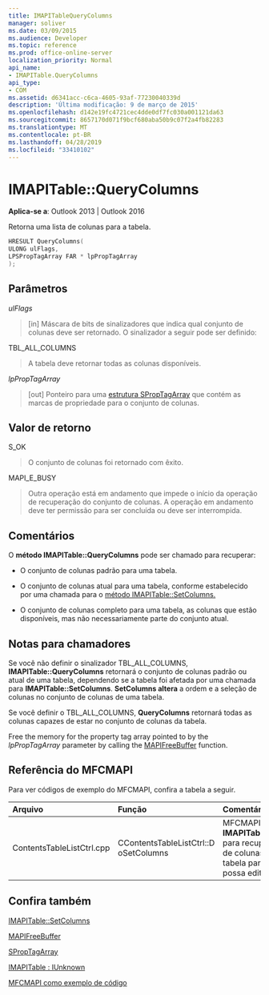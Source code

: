 ```yaml
---
title: IMAPITableQueryColumns
manager: soliver
ms.date: 03/09/2015
ms.audience: Developer
ms.topic: reference
ms.prod: office-online-server
localization_priority: Normal
api_name:
- IMAPITable.QueryColumns
api_type:
- COM
ms.assetid: d6341acc-c6ca-4605-93af-77230040339d
description: 'Última modificação: 9 de março de 2015'
ms.openlocfilehash: d142e19fc4721cec4dde0df7fc030a001121da63
ms.sourcegitcommit: 8657170d071f9bcf680aba50b9c07f2a4fb82283
ms.translationtype: MT
ms.contentlocale: pt-BR
ms.lasthandoff: 04/28/2019
ms.locfileid: "33410102"
---
```

# <a name="imapitablequerycolumns"></a>IMAPITable::QueryColumns

  
  
**Aplica-se a**: Outlook 2013 | Outlook 2016 
  
Retorna uma lista de colunas para a tabela.
  
```cpp
HRESULT QueryColumns(
ULONG ulFlags,
LPSPropTagArray FAR * lpPropTagArray
);
```

## <a name="parameters"></a>Parâmetros

 _ulFlags_
  
> [in] Máscara de bits de sinalizadores que indica qual conjunto de colunas deve ser retornado. O sinalizador a seguir pode ser definido:
    
TBL_ALL_COLUMNS 
  
> A tabela deve retornar todas as colunas disponíveis.
    
 _lpPropTagArray_
  
> [out] Ponteiro para uma [estrutura SPropTagArray](sproptagarray.md) que contém as marcas de propriedade para o conjunto de colunas. 
    
## <a name="return-value"></a>Valor de retorno

S_OK 
  
> O conjunto de colunas foi retornado com êxito.
    
MAPI_E_BUSY 
  
> Outra operação está em andamento que impede o início da operação de recuperação do conjunto de colunas. A operação em andamento deve ter permissão para ser concluída ou deve ser interrompida.
    
## <a name="remarks"></a>Comentários

O **método IMAPITable::QueryColumns** pode ser chamado para recuperar: 
  
- O conjunto de colunas padrão para uma tabela.
    
- O conjunto de colunas atual para uma tabela, conforme estabelecido por uma chamada para o [método IMAPITable::SetColumns.](imapitable-setcolumns.md) 
    
- O conjunto de colunas completo para uma tabela, as colunas que estão disponíveis, mas não necessariamente parte do conjunto atual.
    
## <a name="notes-to-callers"></a>Notas para chamadores

Se você não definir o sinalizador TBL_ALL_COLUMNS, **IMAPITable::QueryColumns** retornará o conjunto de colunas padrão ou atual de uma tabela, dependendo se a tabela foi afetada por uma chamada para **IMAPITable::SetColumns**. **SetColumns altera** a ordem e a seleção de colunas no conjunto de colunas de uma tabela. 
  
Se você definir o TBL_ALL_COLUMNS, **QueryColumns** retornará todas as colunas capazes de estar no conjunto de colunas da tabela. 
  
Free the memory for the property tag array pointed to by the  _lpPropTagArray_ parameter by calling the [MAPIFreeBuffer](mapifreebuffer.md) function. 
  
## <a name="mfcmapi-reference"></a>Referência do MFCMAPI

Para ver códigos de exemplo do MFCMAPI, confira a tabela a seguir.
  
|**Arquivo**|**Função**|**Comentário**|
|:-----|:-----|:-----|
|ContentsTableListCtrl.cpp  <br/> |CContentsTableListCtrl::D oSetColumns  <br/> |MFCMAPI usa o método **IMAPITable::QueryColumns** para recuperar o conjunto de colunas atual de uma tabela para que o usuário possa editá-la.  <br/> |
   
## <a name="see-also"></a>Confira também



[IMAPITable::SetColumns](imapitable-setcolumns.md)
  
[MAPIFreeBuffer](mapifreebuffer.md)
  
[SPropTagArray](sproptagarray.md)
  
[IMAPITable : IUnknown](imapitableiunknown.md)


[MFCMAPI como exemplo de código](mfcmapi-as-a-code-sample.md)

